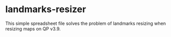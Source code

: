 # landmarks-resizer
This simple spreadsheet file solves the problem of landmarks resizing when resizing maps on QP v3.9.

